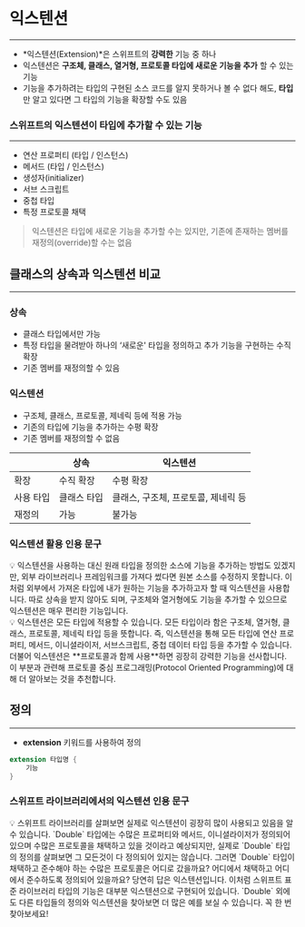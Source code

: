 # 익스텐션

---

- *익스텐션(Extension)*은 스위프트의 **강력한** 기능 중 하나
- 익스텐션은 **구조체, 클래스, 열거형, 프로토콜 타입에 새로운 기능을 추가** 할 수 있는 기능
- 기능을 추가하려는 타입의 구현된 소스 코드를 알지 못하거나 볼 수 없다 해도, **타입**만 알고 있다면 그 타입의 기능을 확장할 수도 있음

### 스위프트의 익스텐션이 타입에 추가할 수 있는 기능

---

- 연산 프로퍼티 (타입 / 인스턴스)
- 메서드 (타입 / 인스턴스)
- 생성자(initializer)
- 서브 스크립트
- 중첩 타입
- 특정 프로토콜 채택

> 익스텐션은 타입에 새로운 기능을 추가할 수는 있지만, 기존에 존재하는 멤버를 재정의(override)할 수는 없음
> 

## 클래스의 상속과 익스텐션 비교

---

### 상속

- 클래스 타입에서만 가능
- 특정 타입을 물려받아 하나의 ‘새로운' 타입을 정의하고 추가 기능을 구현하는 수직 확장
- 기존 멤버를 재정의할 수 있음

### 익스텐션

- 구조체, 클래스, 프로토콜, 제네릭 등에 적용 가능
- 기존의 타입에 기능을 추가하는 수평 확장
- 기존 멤버를 재정의할 수 없음

|  | 상속 | 익스텐션 |
| --- | --- | --- |
| 확장 | 수직 확장 | 수평 확장 |
| 사용 타입 | 클래스 타입 | 클래스, 구조체, 프로토콜, 제네릭 등 |
| 재정의 | 가능 | 불가능 |

### 익스텐션 활용 인용 문구

<aside>
💡 익스텐션을 사용하는 대신 원래 타입을 정의한 소스에 기능을 추가하는 방법도 있겠지만, 외부 라이브러리나 프레임워크를 가져다 썼다면 원본 소스를 수정하지 못합니다. 이처럼 외부에서 가져온 타입에 내가 원하는 기능을 추가하고자 할 때 익스텐션을 사용합니다. 따로 상속을 받지 않아도 되며, 구조체와 열거형에도 기능을 추가할 수 있으므로 익스텐션은 매우 편리한 기능입니다.

</aside>

<aside>
💡 익스텐션은 모든 타입에 적용할 수 있습니다. 모든 타입이라 함은 구조체, 열거형, 클래스, 프로토콜, 제네릭 타입 등을 뜻합니다. 즉, 익스텐션을 통해 모든 타입에 연산 프로퍼티, 메서드, 이니셜라이저, 서브스크립트, 중첩 데이터 타입 등을 추가할 수 있습니다. 더불어 익스텐션은 **프로토콜과 함께 사용**하면 굉장히 강력한 기능을 선사합니다. 이 부분과 관련해 프로토콜 중심 프로그래밍(Protocol Oriented Programming)에 대해 더 알아보는 것을 추천합니다.

</aside>

## 정의

---

- **extension** 키워드를 사용하여 정의

```swift
extension 타입명 {
	기능
}
```

### 스위프트 라이브러리에서의 익스텐션 인용 문구

<aside>
💡 스위프트 라이브러리를 살펴보면 실제로 익스텐션이 굉장히 많이 사용되고 있음을 알 수 있습니다.
`Double` 타입에는 수많은 프로퍼티와 메서드, 이니셜라이저가 정의되어 있으며 수많은 프로토콜을 채택하고 있을 것이라고 예상되지만, 실제로 `Double` 타입의 정의를 살펴보면 그 모든것이 다 정의되어 있지는 않습니다. 그러면 `Double` 타입이 채택하고 준수해야 하는 수많은 프로토콜은 어디로 갔을까요? 어디에서 채택하고 어디에서 준수하도록 정의되어 있을까요? 당연히 답은 익스텐션입니다. 이처럼 스위프트 표준 라이브러리 타입의 기능은 대부분 익스텐션으로 구현되어 있습니다. `Double` 외에도 다른 타입들의 정의와 익스텐션을 찾아보면 더 많은 예를 보실 수 있습니다. 꼭 한 번 찾아보세요!

</aside>
